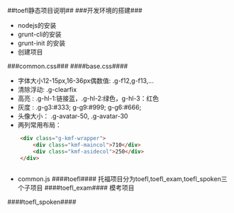 ##toefl静态项目说明##
###开发环境的搭建###
+ nodejs的安装
+ grunt-cli的安装
+ grunt-init 的安装
+ 创建项目

###common.css###
####base.css####
+ 字体大小12-15px,16-36px偶数值:  .g-f12,g-f13,...
+ 清除浮动: .g-clearfix
+ 高亮 :   .g-hl-1:链接蓝，.g-hl-2:绿色，g-hl-3：红色
+ 灰度 :   .g-g3:#333; g-g9:#999; g-g6:#666;
+ 头像大小： .g-avatar-50, .g-avatar-30
+ 两列常用布局：

``` html
	<div class="g-kmf-wrapper">
		<div class="kmf-maincol">710</div>
		<div class="kmf-asidecol">250</div>
	</div>
	
```

+ common.js
####toefl####
托福项目分为toefl,toefl_exam,toefl_spoken三个子项目
####toefl_exam####
模考项目

####toefl_spoken####
